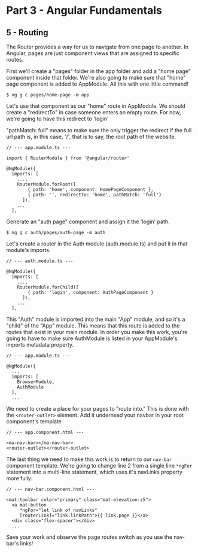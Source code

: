 # Part 3 - Angular Fundamentals
## 5 - Routing

The Router provides a way for us to navigate from one page to another. In Angular, pages are just component views that are assigned to specific routes.

First we'll create a "pages" folder in the app folder and add a "home page" component inside that folder. We're also going to make sure that "home" page component is added to AppModule. All this with one little command!
```
$ ng g c pages/home-page -m app
```

Let's use that component as our "home" route in AppModule. We should create a "redirectTo" in case someone enters an empty route. For now, we're going to have this redirect to 'login'

"pathMatch: full" means to make sure the only trigger the redirect if the full url path is, in this case, '/', that is to say, the root path of the website.
```
// --- app.module.ts ---

import { RouterModule } from '@angular/router'

@NgModule({
  imports: [
    ...,
    RouterModule.forRoot([
        { path: 'home', component: HomePageComponent },
        { path: '', redirectTo: 'home', pathMatch: 'full'}
      ]),
    ...
  ],
```

Generate an "auth page" component and assign it the 'login' path.
```
$ ng g c auth/pages/auth-page -m auth
```

Let's create a router in the Auth module (auth.module.ts) and put it in that module's imports.
```
// --- auth.module.ts ---

@NgModule({
  imports: [
    ...,
    RouterModule.forChild([
        { path: 'login', component: AuthPageComponent }
      ]),
    ...
  ],
```

This "Auth" module is imported into the main "App" module, and so it's a "child" of the "App" module. This means that this route is added to the routes that exist in your main module. In order you make this work, you're going to have to make sure AuthModule is listed in your AppModule's imports metadata property.
```
// --- app.module.ts ---

@NgModule({
  ...
  imports: [
    BrowserModule,
    AuthModule
  ],
  ...
```

We need to create a place for your pages to "route into." This is done with the `<router-outlet>` element. Add it undernead your navbar in your root component's template
```
// --- app.component.html ---

<ma-nav-bar></ma-nav-bar>
<router-outlet></router-outlet>
```

The last thing we need to make this work is to return to our `nav-bar` component template. We're going to change line 2 from a single line `*ngFor` statement into a multi-line statement, which uses it's navLinks property more fully:
```
// --- nav-bar.component.html ---

<mat-toolbar color="primary" class="mat-elevation-z5">
  <a mat-button
     *ngFor="let link of navLinks"
     [routerLink]="link.linkPath">{{ link.page }}</a>
  <div class="flex-spacer"></div>
  ...
```

Save your work and observe the page routes switch as you use the nav-bar's links!
